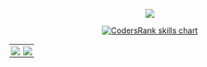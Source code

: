 <p align="center">
  <a href="https://github.com/ryo-ma/github-profile-trophy"
    ><img
      src="https://github-profile-trophy.vercel.app/?username=torinasakura&margin-w=8"
  /></a>
</p>

<p align="center">
  <a href="https://profile.codersrank.io/user/torinasakura" target="_blank">
    <img
      src="https://cr-skills-chart-widget.azurewebsites.net/api/api?username=torinasakura&skills=HCL,Python,Scala,Ruby,TypeScript&width=820"
      alt="CodersRank skills chart"
    />
  </a>
</p>
<table>
  <tr>
    <td style="border:none; padding: 3px" valign="top">
      <img
        src="https://github-readme-stats.vercel.app/api/top-langs?username=torinasakura&show_icons=true&hide_border=true&locale=en&layout=compact"
      />
    </td>
    <td style="border:none; padding: 3px" valign="top">
      <img
        src="https://github-readme-stats.vercel.app/api?username=torinasakura&show_icons=true&hide_border=true&locale=en"
      />
    </td>
  </tr>
</table>
